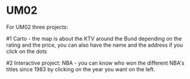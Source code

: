# UM02

For UM02 three projects:

#1 Carto - the map is about the KTV around the Bund depending on the rating and the price, you can also have the name and the address if you click on the dots

#2 Interactive project: NBA - you can know who won the different NBA's titles since 1983 by clicking on the year you want on the left.
